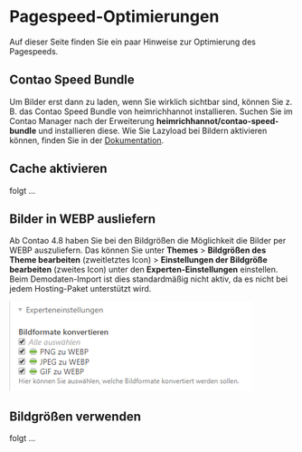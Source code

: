 # Pagespeed-Optimierungen

Auf dieser Seite finden Sie ein paar Hinweise zur Optimierung des Pagespeeds.

## Contao Speed Bundle

Um Bilder erst dann zu laden, wenn Sie wirklich sichtbar sind, können Sie z. B. das Contao Speed Bundle von heimrichhannot installieren. Suchen Sie im Contao Manager nach der Erweiterung **heimrichhannot/contao-speed-bundle** und installieren diese. Wie Sie Lazyload bei Bildern aktivieren können, finden Sie in der [Dokumentation](https://github.com/heimrichhannot/contao-speed-bundle).

## Cache aktivieren

folgt ...

## Bilder in WEBP ausliefern

Ab Contao 4.8 haben Sie bei den Bildgrößen die Möglichkeit die Bilder per WEBP auszuliefern. Das können Sie unter **Themes** > **Bildgrößen des Theme bearbeiten** (zweitletztes Icon) > **Einstellungen der Bildgröße bearbeiten** (zweites Icon) unter den **Experten-Einstellungen** einstellen. Beim Demodaten-Import ist dies standardmäßig nicht aktiv, da es nicht bei jedem Hosting-Paket unterstützt wird.

![](../_images/nature-theme/einrichtung/webp_aktivieren.png)

## Bildgrößen verwenden

folgt ...
